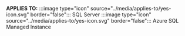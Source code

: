 **APPLIES TO:** :::image type="icon" source="../media/applies-to/yes-icon.svg" border="false"::: SQL Server :::image type="icon" source="../media/applies-to/yes-icon.svg" border="false"::: Azure SQL Managed Instance  

